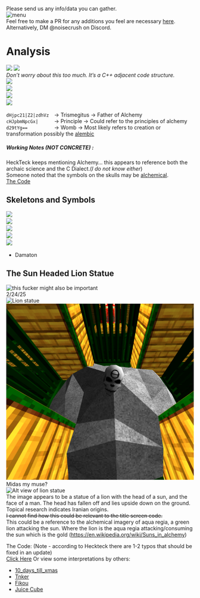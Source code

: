 Please send us any info/data you can gather.<br>
<img src="images/image15.png" alt="menu" style="max-width: 100%; height: auto;"><br>
Feel free to make a PR for any additions you feel are necessary [here](https://github.com/ULTRAKILL-Alchemy/ULTRAKILL-Alchemy.github.io/pulls).<br>
Alternatively, DM @noisecrush on Discord.<br>

# Analysis
![](images/image16.png)
![](images/image8.png)<br>
*Don’t worry about this too much. It’s a C++ adjacent code structure.*<br>
![](images/image17.png)<br>
![](images/image7.png)<br>
![](images/image10.png)<br>
![](images/image14.png)<br>

`dHjpc21|Z2|zdhVz  `→ Trismegitus → Father of Alchemy<br>
`cHJpbmNpcGx|      `→ Principle  → Could refer to the principles of alchemy<br>
`d29tYg==          `→ Womb → Most likely refers to creation or transformation possibly the [alembic](https://en.wikipedia.org/wiki/Alembic)<br>
##### Working Notes (*NOT CONCRETE*) : 
HeckTeck keeps mentioning Alchemy… this appears to reference both the archaic science and the C Dialect.(*I do not know either*)<br>
Someone noted that the symbols on the skulls may be [alchemical](https://en.wikipedia.org/wiki/Alchemical_symbol).<br>
[The Code](The_Code.md)<br>

## Skeletons and Symbols
![](images/image4.jpg)<br>
![](images/image6.png)<br>
![](images/image12.png)<br>
![](images/image2.png)<br>
![](images/image18.png)<br>
- Damaton
## The Sun Headed Lion Statue
![this fucker might also be important](images/image11.png)<br>
2/24/25<br>
<img src="images/image13.png" alt="Lion statue" style="max-width: 100%; height: auto;"><br>
![](images/image1.png)<br>
Midas my muse?<br>
![Alt view of lion statue](images/image5.png)<br>
The image appears to be a statue of a lion with the head of a sun, and the face of a man. The head has fallen off and lies upside down on the ground.<br>
Topical research indicates Iranian origins.<br>
~~I cannot find how this could be relevant to the title screen code.~~ <br>
This could be a reference to the alchemical imagery of aqua regia, a green lion attacking the sun. Where the lion is the aqua regia attacking/consuming the sun which is the gold (https://en.wikipedia.org/wiki/Suns_in_alchemy)

The Code: (Note - according to Heckteck there are 1-2 typos that should be fixed in an update)<br>
[Click Here](The_Code.md)
Or view some interpretations by others:<br>
- [10_days_till_xmas](interpretations/10_days_till_xmas.md)<br>
- [Tnker](interpretations/tnker.md)<br>
- [Fikou](interpretations/fikou.md)<br>
- [Juice Cube](interpretations/juice_cube.md)<br>
